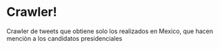 # Crawler!

Crawler de tweets que obtiene solo los realizados en Mexico, que hacen menciòn a los candidatos presidenciales
